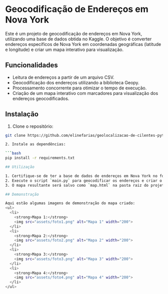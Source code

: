 # Geocodificação de Endereços em Nova York

Este é um projeto de geocodificação de endereços em Nova York, utilizando uma base de dados obtida no Kaggle. O objetivo é converter endereços específicos de Nova York em coordenadas geográficas (latitude e longitude) e criar um mapa interativo para visualização.

## Funcionalidades

- Leitura de endereços a partir de um arquivo CSV.
- Geocodificação dos endereços utilizando a biblioteca Geopy.
- Processamento concorrente para otimizar o tempo de execução.
- Criação de um mapa interativo com marcadores para visualização dos endereços geocodificados.

## Instalação

1. Clone o repositório:

```bash
git clone https://github.com/elinefarias/geolocalizacao-de-cilentes-python.git

2. Instale as dependências:

```bash
pip install -r requirements.txt

## Utilização

1. Certifique-se de ter a base de dados de endereços em Nova York no formato CSV na pasta `data`.
2. Execute o script `main.py` para geocodificar os endereços e criar o mapa interativo.
3. O mapa resultante será salvo como `map.html` na pasta raiz do projeto.

## Demonstração

Aqui estão algumas imagens de demonstração do mapa criado:
<ul>
  <li>
    <strong>Mapa 1:</strong>
    <img src="assets/foto1.png" alt="Mapa 1" width="200">
  </li>
  <li>
    <strong>Mapa 2:</strong>
    <img src="assets/foto2.png" alt="Mapa 2" width="200">
  </li>
  <li>
    <strong>Mapa 3:</strong>
    <img src="assets/foto3.png" alt="Mapa 3" width="200">
  </li>
  <li>
    <strong>Mapa 4:</strong>
    <img src="assets/foto4.png" alt="Mapa 4" width="200">
  </li>
</ul>





